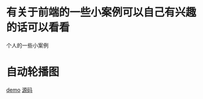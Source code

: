 # 有关于前端的一些小案例可以自己有兴趣的话可以看看
个人的一些小案例
# 自动轮播图 
[demo](https://jankinsun.github.io/front_end/Carousel_figure/) 
[源码](https://github.com/jankinsun/front_end/tree/master/Carousel_figure) <br />

